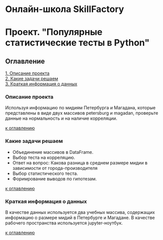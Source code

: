 # Онлайн-школа SkillFactory
# Проект. "Популярные статистические тесты в Python"

## Оглавление  
[1. Описание проекта](README.md#Описание-проекта)  
[2. Какие задачи решаем](README.md#Какие-задачи-решаем)  
[3. Краткая информация о данных](README.md#Краткая-информация-о-данных)  

### Описание проекта    
Используя информацию по мидиям Петербурга и Магадана, которые представлены в виде двух массивов petersburg и magadan, проверьте данные на нормальность и на наличие корреляции. 

[к оглавлению](README.md#Оглавление)

### Какие задачи решаем    
- Объединение массивов в DataFrame. 
- Выбор теста на корреляцию. 
- Ответ на вопрос: Какова разница в среднем размере мидии в зависимости от города-производителя
- Выбор статистического теста. 
- Форимрование выводов по гипотезам.

[к оглавлению](README.md#Оглавление)

### Краткая информация о данных
В качестве данных используется два учебных массива, содержащих информацию о размере мидий в Петербурге и Магадане. В качестве рабочего пространства используется jupyter-ноутбук.

[к оглавлению](README.md#Оглавление)